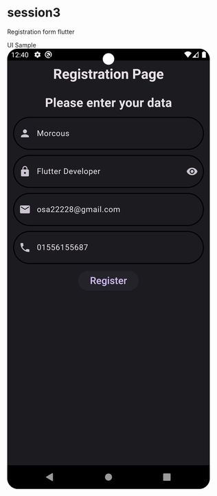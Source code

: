 # session3

Registration form flutter

UI Sample
![Alt text](Screenshot_20240222_124041.png?raw=true "Optional Title")

